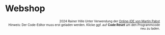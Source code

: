   <meta charset="utf-8" />
  <title>Informatik</title>

  <link rel="stylesheet" href="https://Hi2272.github.io/StyleMD.css">

# Webshop 
  
<div id="quelle" style="font-size: x-small; text-align: right;">
    2024 Rainer Hille  Unter Verwendung der  <a href='https://www.online-ide.de/'>Online-IDE von Martin Pabst</a><br>Hinweis: Der Code-Editor muss erst geladen werden. Klicke ggf. auf <b>Code Reset</b> um den Programmcode neu zu laden.

  </div>
  
  <section>
    <iframe
    srcdoc="<script>window.jo_doc = window.frameElement.textContent;</script><script src='https://Hi2272.github.io/include/js/includeide/includeIDE.js'></script>"
    width="100%" height="700" frameborder="0">
    {'id': 'Java', 'speed': 2000, 
    'withBottomPanel': true ,'withPCode': true ,'withConsole': true ,
    'withFileList': true ,'withErrorList': true}
    <script  type="plain/text" title="Artikel.java" src="Artikel.java"></script>
     <script  type="plain/text" title="Webshop.java" src="Webshop.java"></script>
  </script>
   </iframe>
</section>


